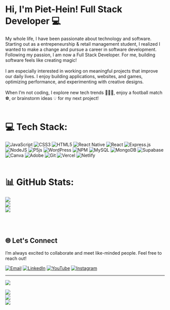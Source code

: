 # Hi, I'm Piet-Hein! Full Stack Developer 💻

My whole life, I have been passionate about technology and software. Starting out as a entrepeneurship & retail management student, I realized I wanted to make a change and pursue a career in software development. Following my passion, I am now a Full Stack Developer. For me, building software feels like creating magic!<br><br>I am especially interested in working on meaningful projects that improve our daily lives. I enjoy building applications, websites, and games, optimizing performance, and experimenting with creative designs.<br><br>When I’m not coding, I explore new tech trends 🧑🏻‍💻, enjoy a football match ⚽️, or brainstorm ideas 💡 for my next project!
<br><br>
# 💻 Tech Stack:
![JavaScript](https://img.shields.io/badge/javascript-%23323330.svg?style=for-the-badge&logo=javascript&logoColor=%23F7DF1E) ![CSS3](https://img.shields.io/badge/css3-%231572B6.svg?style=for-the-badge&logo=css3&logoColor=white) ![HTML5](https://img.shields.io/badge/html5-%23E34F26.svg?style=for-the-badge&logo=html5&logoColor=white) ![React Native](https://img.shields.io/badge/react_native-%2320232a.svg?style=for-the-badge&logo=react&logoColor=%2361DAFB) ![React](https://img.shields.io/badge/react-%2320232a.svg?style=for-the-badge&logo=react&logoColor=%2361DAFB) ![Express.js](https://img.shields.io/badge/express.js-%23404d59.svg?style=for-the-badge&logo=express&logoColor=%2361DAFB) ![NodeJS](https://img.shields.io/badge/node.js-6DA55F?style=for-the-badge&logo=node.js&logoColor=white) ![P5js](https://img.shields.io/badge/p5.js-ED225D?style=for-the-badge&logo=p5.js&logoColor=FFFFFF) ![WordPress](https://img.shields.io/badge/WordPress-%23117AC9.svg?style=for-the-badge&logo=WordPress&logoColor=white) ![NPM](https://img.shields.io/badge/NPM-%23CB3837.svg?style=for-the-badge&logo=npm&logoColor=white) ![MySQL](https://img.shields.io/badge/mysql-4479A1.svg?style=for-the-badge&logo=mysql&logoColor=white) ![MongoDB](https://img.shields.io/badge/MongoDB-%234ea94b.svg?style=for-the-badge&logo=mongodb&logoColor=white) ![Supabase](https://img.shields.io/badge/Supabase-3ECF8E?style=for-the-badge&logo=supabase&logoColor=white) ![Canva](https://img.shields.io/badge/Canva-%2300C4CC.svg?style=for-the-badge&logo=Canva&logoColor=white) ![Adobe](https://img.shields.io/badge/adobe-%23FF0000.svg?style=for-the-badge&logo=adobe&logoColor=white) ![Git](https://img.shields.io/badge/git-%23F05033.svg?style=for-the-badge&logo=git&logoColor=white) ![Vercel](https://img.shields.io/badge/vercel-%23000000.svg?style=for-the-badge&logo=vercel&logoColor=white) ![Netlify](https://img.shields.io/badge/netlify-%23000000.svg?style=for-the-badge&logo=netlify&logoColor=#00C7B7)
<br><br>
# 📊 GitHub Stats:
![](https://github-readme-stats.vercel.app/api?username=phsworks&theme=dark&hide_border=false&include_all_commits=false&count_private=true)<br/>
![](https://nirzak-streak-stats.vercel.app/?user=phsworks&theme=dark&hide_border=false)<br/>
![](https://github-readme-stats.vercel.app/api/top-langs/?username=phsworks&theme=dark&hide_border=false&include_all_commits=false&count_private=true&layout=compact)

<br><br>
## 🌐 Let's Connect  

I’m always excited to collaborate and meet like-minded people. Feel free to reach out!  

[![Email](https://img.shields.io/badge/Email-D14836?logo=gmail&logoColor=white)](mailto:piethein@phsdevelopment.nl)  [![LinkedIn](https://img.shields.io/badge/LinkedIn-%230077B5.svg?logo=linkedin&logoColor=white)](https://www.linkedin.com/in/piethein-schouten/)  [![YouTube](https://img.shields.io/badge/YouTube-%23FF0000.svg?logo=YouTube&logoColor=white)](https://www.youtube.com/channel/UCEIjn71x-ahkmjvUxYURz-w)  [![Instagram](https://img.shields.io/badge/Instagram-%23E4405F.svg?logo=Instagram&logoColor=white)](https://www.instagram.com/phsdevelopment/)  

---
[![](https://visitcount.itsvg.in/api?id=phsworks&icon=2&color=1)](https://visitcount.itsvg.in)



![](https://github-readme-stats.vercel.app/api?username=phsworks&theme=dark&hide_border=false&include_all_commits=false&count_private=true)<br/>
![](https://nirzak-streak-stats.vercel.app/?user=phsworks&theme=dark&hide_border=false)<br/>
![](https://github-readme-stats.vercel.app/api/top-langs/?username=phsworks&theme=dark&hide_border=false&include_all_commits=false&count_private=true&layout=compact)

